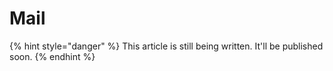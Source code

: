 # Mail

{% hint style="danger" %}
This article is still being written. It'll be published soon.
{% endhint %}
